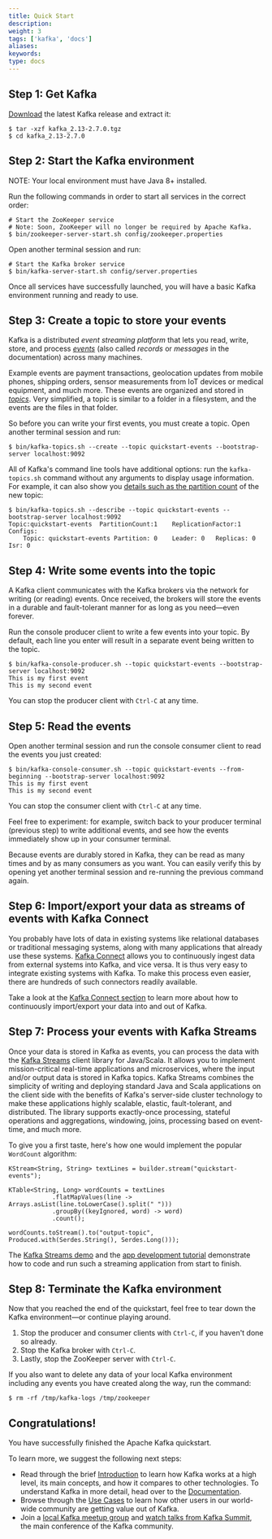 ```yaml
---
title: Quick Start
description: 
weight: 3
tags: ['kafka', 'docs']
aliases: 
keywords: 
type: docs
---
```


## Step 1: Get Kafka

[Download](https://www.apache.org/dyn/closer.cgi?path=/kafka/2.7.0/kafka_2.13-2.7.0.tgz) the latest Kafka release and extract it: 
    
    
    $ tar -xzf kafka_2.13-2.7.0.tgz
    $ cd kafka_2.13-2.7.0

## Step 2: Start the Kafka environment

NOTE: Your local environment must have Java 8+ installed. 

Run the following commands in order to start all services in the correct order: 
    
    
    # Start the ZooKeeper service
    # Note: Soon, ZooKeeper will no longer be required by Apache Kafka.
    $ bin/zookeeper-server-start.sh config/zookeeper.properties

Open another terminal session and run: 
    
    
    # Start the Kafka broker service
    $ bin/kafka-server-start.sh config/server.properties

Once all services have successfully launched, you will have a basic Kafka environment running and ready to use. 

## Step 3: Create a topic to store your events

Kafka is a distributed _event streaming platform_ that lets you read, write, store, and process [_events_](/#messages) (also called _records_ or _messages_ in the documentation) across many machines. 

Example events are payment transactions, geolocation updates from mobile phones, shipping orders, sensor measurements from IoT devices or medical equipment, and much more. These events are organized and stored in [_topics_](/#intro_concepts_and_terms). Very simplified, a topic is similar to a folder in a filesystem, and the events are the files in that folder. 

So before you can write your first events, you must create a topic. Open another terminal session and run: 
    
    
    $ bin/kafka-topics.sh --create --topic quickstart-events --bootstrap-server localhost:9092

All of Kafka's command line tools have additional options: run the `kafka-topics.sh` command without any arguments to display usage information. For example, it can also show you [details such as the partition count](/#intro_concepts_and_terms) of the new topic: 
    
    
    $ bin/kafka-topics.sh --describe --topic quickstart-events --bootstrap-server localhost:9092
    Topic:quickstart-events  PartitionCount:1    ReplicationFactor:1 Configs:
        Topic: quickstart-events Partition: 0    Leader: 0   Replicas: 0 Isr: 0

## Step 4: Write some events into the topic

A Kafka client communicates with the Kafka brokers via the network for writing (or reading) events. Once received, the brokers will store the events in a durable and fault-tolerant manner for as long as you need—even forever. 

Run the console producer client to write a few events into your topic. By default, each line you enter will result in a separate event being written to the topic. 
    
    
    $ bin/kafka-console-producer.sh --topic quickstart-events --bootstrap-server localhost:9092
    This is my first event
    This is my second event

You can stop the producer client with `Ctrl-C` at any time. 

## Step 5: Read the events

Open another terminal session and run the console consumer client to read the events you just created:
    
    
    $ bin/kafka-console-consumer.sh --topic quickstart-events --from-beginning --bootstrap-server localhost:9092
    This is my first event
    This is my second event

You can stop the consumer client with `Ctrl-C` at any time.

Feel free to experiment: for example, switch back to your producer terminal (previous step) to write additional events, and see how the events immediately show up in your consumer terminal.

Because events are durably stored in Kafka, they can be read as many times and by as many consumers as you want. You can easily verify this by opening yet another terminal session and re-running the previous command again.

## Step 6: Import/export your data as streams of events with Kafka Connect

You probably have lots of data in existing systems like relational databases or traditional messaging systems, along with many applications that already use these systems. [Kafka Connect](/#connect) allows you to continuously ingest data from external systems into Kafka, and vice versa. It is thus very easy to integrate existing systems with Kafka. To make this process even easier, there are hundreds of such connectors readily available. 

Take a look at the [Kafka Connect section](/#connect) to learn more about how to continuously import/export your data into and out of Kafka.

## Step 7: Process your events with Kafka Streams

Once your data is stored in Kafka as events, you can process the data with the [Kafka Streams](/streams) client library for Java/Scala. It allows you to implement mission-critical real-time applications and microservices, where the input and/or output data is stored in Kafka topics. Kafka Streams combines the simplicity of writing and deploying standard Java and Scala applications on the client side with the benefits of Kafka's server-side cluster technology to make these applications highly scalable, elastic, fault-tolerant, and distributed. The library supports exactly-once processing, stateful operations and aggregations, windowing, joins, processing based on event-time, and much more. 

To give you a first taste, here's how one would implement the popular `WordCount` algorithm:
    
    
    KStream<String, String> textLines = builder.stream("quickstart-events");
    
    KTable<String, Long> wordCounts = textLines
                .flatMapValues(line -> Arrays.asList(line.toLowerCase().split(" ")))
                .groupBy((keyIgnored, word) -> word)
                .count();
    
    wordCounts.toStream().to("output-topic", Produced.with(Serdes.String(), Serdes.Long()));

The [Kafka Streams demo](/25/streams/quickstart) and the [app development tutorial](/25/streams/tutorial) demonstrate how to code and run such a streaming application from start to finish. 

## Step 8: Terminate the Kafka environment

Now that you reached the end of the quickstart, feel free to tear down the Kafka environment—or continue playing around. 

  1. Stop the producer and consumer clients with `Ctrl-C`, if you haven't done so already. 
  2. Stop the Kafka broker with `Ctrl-C`. 
  3. Lastly, stop the ZooKeeper server with `Ctrl-C`. 



If you also want to delete any data of your local Kafka environment including any events you have created along the way, run the command: 
    
    
    $ rm -rf /tmp/kafka-logs /tmp/zookeeper

## Congratulations!

You have successfully finished the Apache Kafka quickstart.

To learn more, we suggest the following next steps:

  * Read through the brief [Introduction](/intro) to learn how Kafka works at a high level, its main concepts, and how it compares to other technologies. To understand Kafka in more detail, head over to the [Documentation](/). 
  * Browse through the [Use Cases](/powered-by) to learn how other users in our world-wide community are getting value out of Kafka. 
  * Join a [local Kafka meetup group](/events) and [watch talks from Kafka Summit](https://kafka-summit.org/past-events/), the main conference of the Kafka community. 


